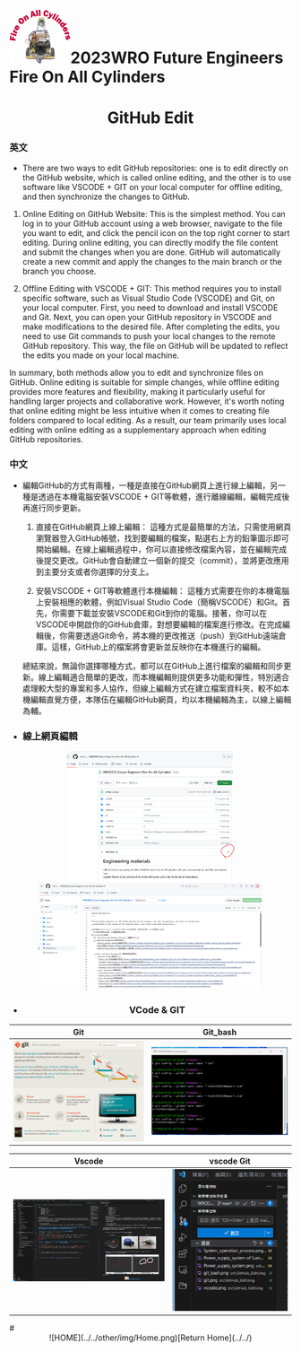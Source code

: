 ![LOGO](../../other/img/logo.png)2023WRO Future Engineers Fire On All Cylinders  
====
# <div align="center">GitHub Edit </div>
### 英文
- There are two ways to edit GitHub repositories: one is to edit directly on the GitHub website, which is called online editing, and the other is to use software like VSCODE + GIT on your local computer for offline editing, and then synchronize the changes to GitHub.

1. Online Editing on GitHub Website:
This is the simplest method. You can log in to your GitHub account using a web browser, navigate to the file you want to edit, and click the pencil icon on the top right corner to start editing. During online editing, you can directly modify the file content and submit the changes when you are done. GitHub will automatically create a new commit and apply the changes to the main branch or the branch you choose.

2. Offline Editing with VSCODE + GIT:
This method requires you to install specific software, such as Visual Studio Code (VSCODE) and Git, on your local computer. First, you need to download and install VSCODE and Git. Next, you can open your GitHub repository in VSCODE and make modifications to the desired file. After completing the edits, you need to use Git commands to push your local changes to the remote GitHub repository. This way, the file on GitHub will be updated to reflect the edits you made on your local machine.  

In summary, both methods allow you to edit and synchronize files on GitHub. Online editing is suitable for simple changes, while offline editing provides more features and flexibility, making it particularly useful for handling larger projects and collaborative work. However, it's worth noting that online editing might be less intuitive when it comes to creating file folders compared to local editing. As a result, our team primarily uses local editing with online editing as a supplementary approach when editing GitHub repositories.





### 中文
- 編輯GitHub的方式有兩種，一種是直接在GitHub網頁上進行線上編輯，另一種是透過在本機電腦安裝VSCODE + GIT等軟體，進行離線編輯，編輯完成後再進行同步更新。

  1. 直接在GitHub網頁上線上編輯：
    這種方式是最簡單的方法，只需使用網頁瀏覽器登入GitHub帳號，找到要編輯的檔案，點選右上方的鉛筆圖示即可開始編輯。在線上編輯過程中，你可以直接修改檔案內容，並在編輯完成後提交更改。GitHub會自動建立一個新的提交（commit），並將更改應用到主要分支或者你選擇的分支上。

  2. 安裝VSCODE + GIT等軟體進行本機編輯：
    這種方式需要在你的本機電腦上安裝相應的軟體，例如Visual Studio Code（簡稱VSCODE）和Git。首先，你需要下載並安裝VSCODE和Git到你的電腦。接著，你可以在VSCODE中開啟你的GitHub倉庫，對想要編輯的檔案進行修改。在完成編輯後，你需要透過Git命令，將本機的更改推送（push）到GitHub遠端倉庫。這樣，GitHub上的檔案將會更新並反映你在本機進行的編輯。

  總結來說，無論你選擇哪種方式，都可以在GitHub上進行檔案的編輯和同步更新。線上編輯適合簡單的更改，而本機編輯則提供更多功能和彈性，特別適合處理較大型的專案和多人協作，但線上編輯方式在建立檔案資料夾，較不如本機編輯直覺方便，本隊伍在編輯GitHub網頁，均以本機編輯為主，以線上編輯為輔。

- ### 線上網頁編輯

<div align="center"><img src="./img/github_web_edit.png" alt="github_web_edit.png"  width=300/><img src="./img/github_web_edit1.png" alt="github_web_edit.png"  width=400/></div>

<div align="center">

- ### VCode & GIT
|Git| Git_bash|
|:---:|:---:|
|<img src="./img/git.png" alt="git"  width=300/>|<img src="./img/git_bash.png" alt="git_bash"  width=300/>|

|Vscode| vscode Git|
|:---:|:---:|
|<img src="./img/vscode.png" alt="vscode"  width=400/>|<img src="./img/vscode_git.png" alt="git"  width=300/>|
</div>
# <div align="center">![HOME](../../other/img/Home.png)[Return Home](../../)</div>  



